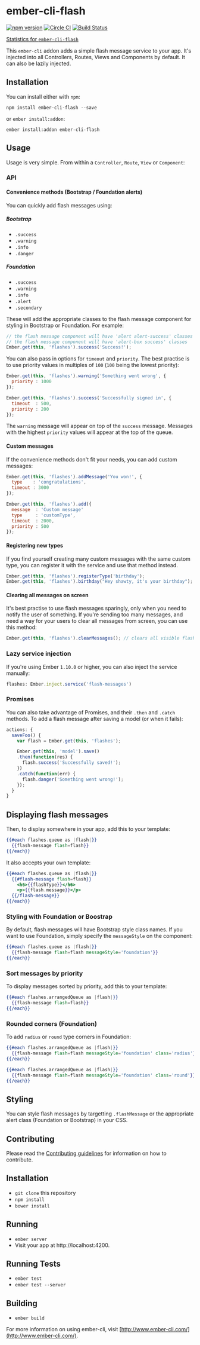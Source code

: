 # ember-cli-flash
[![npm version](https://badge.fury.io/js/ember-cli-flash.svg)](http://badge.fury.io/js/ember-cli-flash) [![Circle CI](https://circleci.com/gh/poteto/ember-cli-flash.svg?style=svg)](https://circleci.com/gh/poteto/ember-cli-flash) [![Build Status](https://travis-ci.org/poteto/ember-cli-flash.svg)](https://travis-ci.org/poteto/ember-cli-flash)

[Statistics for `ember-cli-flash`](http://www.npm-stats.com/~packages/ember-cli-flash)

This `ember-cli` addon adds a simple flash message service to your app. It's injected into all Controllers, Routes, Views and Components by default. It can also be lazily injected.

## Installation
You can install either with `npm`:

```shell
npm install ember-cli-flash --save
```

or `ember install:addon`:

```shell
ember install:addon ember-cli-flash
```

## Usage
Usage is very simple. From within a `Controller`, `Route`, `View` or `Component`:

### API
#### Convenience methods (Bootstrap / Foundation alerts)
You can quickly add flash messages using:

##### Bootstrap
- `.success`
- `.warning`
- `.info`
- `.danger`

##### Foundation
- `.success`
- `.warning`
- `.info`
- `.alert`
- `.secondary` 

These will add the appropriate classes to the flash message component for styling in Bootstrap or Foundation. For example:

```javascript
// the flash message component will have 'alert alert-success' classes
// the flash message component will have 'alert-box success' classes
Ember.get(this, 'flashes').success('Success!');
```

You can also pass in options for `timeout` and `priority`. The best practise is to use priority values in multiples of `100` (`100` being the lowest priority):

```javascript
Ember.get(this, 'flashes').warning('Something went wrong', {
  priority : 1000
});

Ember.get(this, 'flashes').success('Successfully signed in', {
  timeout  : 500,
  priority : 200
});
```

The `warning` message will appear on top of the `success` message. Messages with the highest `priority` values will appear at the top of the queue.

#### Custom messages
If the convenience methods don't fit your needs, you can add custom messages:

```javascript
Ember.get(this, 'flashes').addMessage('You won!', {
  type    : 'congratulations',
  timeout : 3000
});

Ember.get(this, 'flashes').add({
  message  : 'Custom message'
  type     : 'customType',
  timeout  : 2000,
  priority : 500
});
```

#### Registering new types
If you find yourself creating many custom messages with the same custom type, you can register it with the service and use that method instead.

```javascript
Ember.get(this, 'flashes').registerType('birthday');
Ember.get(this, 'flashes').birthday("Hey shawty, it's your birthday");
```

#### Clearing all messages on screen
It's best practise to use flash messages sparingly, only when you need to notify the user of something. If you're sending too many messages, and need a way for your users to clear all messages from screen, you can use this method:

```javascript
Ember.get(this, 'flashes').clearMessages(); // clears all visible flash messages
```

### Lazy service injection
If you're using Ember `1.10.0` or higher, you can also inject the service manually:

```javascript
flashes: Ember.inject.service('flash-messages')
```

### Promises
You can also take advantage of Promises, and their `.then` and `.catch` methods. To add a flash message after saving a model (or when it fails):

```javascript
actions: {
  saveFoo() {
    var flash = Ember.get(this, 'flashes');

    Ember.get(this, 'model').save()
    .then(function(res) {
      flash.success('Successfully saved!');
    })
    .catch(function(err) {
      flash.danger('Something went wrong!');
    });
  }
}
```

## Displaying flash messages
Then, to display somewhere in your app, add this to your template:

```handlebars
{{#each flashes.queue as |flash|}}
  {{flash-message flash=flash}}
{{/each}}
```

It also accepts your own template:

```handlebars
{{#each flashes.queue as |flash|}}
  {{#flash-message flash=flash}}
    <h6>{{flashType}}</h6>
    <p>{{flash.message}}</p>
  {{/flash-message}}
{{/each}}
```

### Styling with Foundation or Boostrap
By default, flash messages will have Bootstrap style class names. If you want to use Foundation, simply specify the `messageStyle` on the component:

```handlebars
{{#each flashes.queue as |flash|}}
  {{flash-message flash=flash messageStyle='foundation'}}
{{/each}}
```

### Sort messages by priority
To display messages sorted by priority, add this to your template:

```handlebars
{{#each flashes.arrangedQueue as |flash|}}
  {{flash-message flash=flash}}
{{/each}}
```

### Rounded corners (Foundation)
To add `radius` or `round` type corners in Foundation:

```handlebars
{{#each flashes.arrangedQueue as |flash|}}
  {{flash-message flash=flash messageStyle='foundation' class='radius'}}
{{/each}}
```

```handlebars
{{#each flashes.arrangedQueue as |flash|}}
  {{flash-message flash=flash messageStyle='foundation' class='round'}}
{{/each}}
```

## Styling
You can style flash messages by targetting `.flashMessage` or the appropriate alert class (Foundation or Bootstrap) in your CSS.

## Contributing
Please read the [Contributing guidelines](CONTRIBUTING.md) for information on how to contribute.

## Installation

* `git clone` this repository
* `npm install`
* `bower install`

## Running

* `ember server`
* Visit your app at http://localhost:4200.

## Running Tests

* `ember test`
* `ember test --server`

## Building

* `ember build`

For more information on using ember-cli, visit [http://www.ember-cli.com/](http://www.ember-cli.com/).
